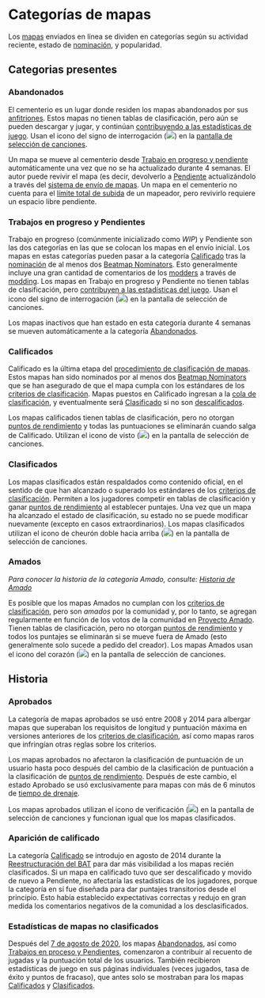 # Categorías de mapas

Los [mapas](/wiki/Beatmap) enviados en línea se dividen en categorías según su actividad reciente, estado de [nominación](/wiki/Beatmap_ranking_procedure#calificación), y popularidad.

## Categorias presentes

### Abandonados

El cementerio es un lugar donde residen los mapas abandonados por sus [anfitriones](/wiki/Beatmap/Beatmap_host). Estos mapas no tienen tablas de clasificación, pero aún se pueden descargar y jugar, y continúan [contribuyendo a las estadísticas de juego](#estadísticas-de-mapas-no-clasificados). Usan el icono del signo de interrogación (![](/wiki/shared/status/graveyard.png)) en la [pantalla de selección de canciones](/wiki/Client/Interface#selector-de-canciones).

Un mapa se mueve al cementerio desde [Trabajo en progreso y pendiente](#trabajos-en-progreso-y-pendientes) automáticamente una vez que no se ha actualizado durante 4 semanas. El autor puede revivir el mapa (es decir, devolverlo a [Pendiente](#trabajos-en-progreso-y-pendientes) actualizándolo a través del [sistema de envío de mapas](/wiki/Beatmapping/Beatmap_submission ). Un mapa en el cementerio no cuenta para el [límite total de subida](/wiki/osu!supporter#límites-aumentados) de un mapeador, pero revivirlo requiere un espacio libre pendiente.

### Trabajos en progreso y Pendientes

Trabajo en progreso (comúnmente inicializado como *WIP*) y Pendiente son las dos categorías en las que se colocan los mapas en el envío inicial. Los mapas en estas categorías pueden pasar a la categoría [Calificado](#calificados) tras la [nominación](/wiki/Beatmap_ranking_procedure#nominations) de al menos dos [Beatmap Nominators](/wiki/People/Beatmap_Nominators). Esto generalmente incluye una gran cantidad de comentarios de los [modders](/wiki/Modding/Modder) a través de [modding](/wiki/Modding). Los mapas en Trabajo en progreso y Pendiente no tienen tablas de clasificación, pero [contribuyen a las estadísticas del juego](#estadísticas-de-mapas-no-clasificados). Usan el icono del signo de interrogación (![](/wiki/shared/status/pending.png)) en la pantalla de selección de canciones.

Los mapas inactivos que han estado en esta categoría durante 4 semanas se mueven automáticamente a la categoría [Abandonados](#abandonados).

### Calificados

Calificado es la última etapa del [procedimiento de clasificación de mapas](/wiki/Beatmap_ranking_procedure). Estos mapas han sido nominados por al menos dos [Beatmap Nominators](/wiki/People/Beatmap_Nominators) que se han asegurado de que el mapa cumpla con los estándares de los [criterios de clasificación](/wiki/Ranking_criteria). Mapas puestos en Calificado ingresan a la [cola de clasificación](/wiki/Beatmap_ranking_procedure/Ranking_queue), y eventualmente será [Clasificado](#clasificados) si no son [descalificados](/wiki/Beatmap_ranking_procedure#restablecimientos-de-nominaciones).

Los mapas calificados tienen tablas de clasificación, pero no otorgan [puntos de rendimiento](/wiki/Performance_points) y todas las puntuaciones se eliminarán cuando salga de Calificado. Utilizan el icono de visto (![](/wiki/shared/status/qualified.png)) en la pantalla de selección de canciones.

### Clasificados

Los mapas clasificados están respaldados como contenido oficial, en el sentido de que han alcanzado o superado los estándares de los [criterios de clasificación](/wiki/Ranking_criteria). Permiten a los jugadores competir en tablas de clasificación y ganar [puntos de rendimiento](/wiki/Performance_points) al establecer puntajes. Una vez que un mapa ha alcanzado el estado de clasificación, su estado no se puede modificar nuevamente (excepto en casos extraordinarios). Los mapas clasificados utilizan el icono de cheurón doble hacia arriba (![](/wiki/shared/status/ranked.png)) en la pantalla de selección de canciones.

### Amados

*Para conocer la historia de la categoría Amado, consulte: [Historia de Amado](/wiki/History_of_osu!/History_of_Loved)*

Es posible que los mapas Amados no cumplan con los [criterios de clasificación](/wiki/Ranking_criteria), pero son *amados* por la comunidad y, por lo tanto, se agregan regularmente en función de los votos de la comunidad en [Proyecto Amado](/wiki/Community/Project_Loved). Tienen tablas de clasificación, pero no otorgan [puntos de rendimiento](/wiki/Performance_points) y todos los puntajes se eliminarán si se mueve fuera de Amado (esto generalmente solo sucede a pedido del creador). Los mapas Amados usan el icono del corazón (![](/wiki/shared/status/loved.png)) en la pantalla de selección de canciones.

## Historia

### Aprobados

La categoría de mapas aprobados se usó entre 2008 y 2014 para albergar mapas que superaban los requisitos de longitud y puntuación máxima en versiones anteriores de los [criterios de clasificación](/wiki/Ranking_criteria), así como mapas raros que infringían otras reglas sobre los criterios.

Los mapas aprobados no afectaron la clasificación de puntuación de un usuario hasta poco después del cambio de la clasificación de puntuación a la clasificación de [puntos de rendimiento](/wiki/Performance_points). Después de este cambio, el estado Aprobado se usó exclusivamente para mapas con más de 6 minutos de [tiempo de drenaje](/wiki/Beatmap/Drain_time).

Los mapas aprobados utilizan el icono de verificación (![](/wiki/shared/status/approved.png)) en la pantalla de selección de canciones y funcionan igual que los mapas clasificados.

### Aparición de calificado

La categoría [Calificado](#calificados) se introdujo en agosto de 2014 durante la [Reestructuración del BAT](https://osu.ppy.sh/home/news/2014-08-21-restructuring-of-the-bat) para dar más visibilidad a los mapas recién clasificados. Si un mapa en calificado tuvo que ser descalificado y movido de nuevo a Pendiente, no afectaría las estadísticas de los jugadores, porque la categoría en sí fue diseñada para dar puntajes transitorios desde el principio. Esto había establecido expectativas correctas y redujo en gran medida los comentarios negativos de la comunidad a los desclasificados.

### Estadísticas de mapas no clasificados

Después del [7 de agosto de 2020](https://osu.ppy.sh/home/changelog/stable40/20200807.3), los mapas [Abandonados](#abandonados), así como [Trabajos en proceso y Pendientes](#trabajos-en-progreso-y-pendientes), comenzaron a contribuir al recuento de jugadas y la puntuación total de los usuarios. También recibieron estadísticas de juego en sus páginas individuales (veces jugados, tasa de éxito y puntos de fracaso), que antes solo se mostraban para los mapas [Calificados](#calificados) y [Clasificados](#clasificados).
